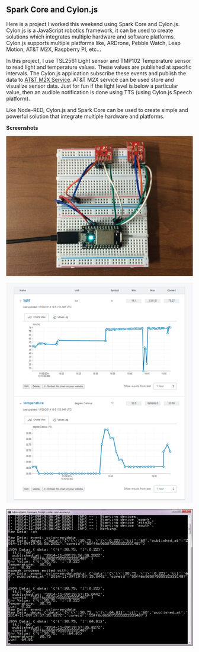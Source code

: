 Spark Core and Cylon.js
-----------------------

Here is a project I worked this weekend using Spark Core and Cylon.js. Cylon.js is a JavaScript robotics framework, it can be used to create solutions which integrates multiple hardware and software platforms. Cylon.js supports multiple platforms like, ARDrone, Pebble Watch, Leap Motion, AT&T M2X, Raspberry PI, etc...

In this project, I use TSL2561 Light sensor and TMP102 Temperature sensor to read light and temperature values. These values are published at specific intervals. The Cylon.js application subscribe these events and publish the data to [AT&T M2X Service](https://m2x.att.com/). AT&T M2X service can be used store and visualize sensor data. Just for fun if the light level is below a particular value, then an audible notification is done using TTS (using Cylon.js Speech platform).

Like Node-RED, Cylon.js and Spark Core can be used to create simple and powerful solution that integrate multiple hardware and platforms.

**Screenshots**

![Wiring](https://raw.githubusercontent.com/krvarma/SparkCore_Cylon/master/screenshots/IMG_0175.JPG)

![AT&T M2X](https://raw.githubusercontent.com/krvarma/SparkCore_Cylon/master/screenshots/m2x.png)

![Console](https://raw.githubusercontent.com/krvarma/SparkCore_Cylon/master/screenshots/console.png)